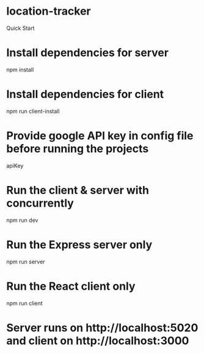 # location-tracker

Quick Start
# Install dependencies for server
npm install

# Install dependencies for client
npm run client-install

# Provide google API key in config file before running the projects
apiKey

# Run the client & server with concurrently
npm run dev

# Run the Express server only
npm run server

# Run the React client only
npm run client

# Server runs on http://localhost:5020 and client on http://localhost:3000
